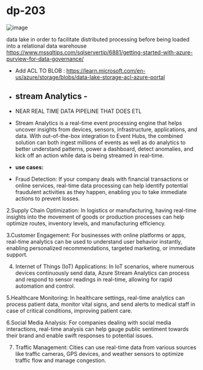 # dp-203
![image](https://github.com/Ananyojha/dp-203/assets/76782360/fc82f5ae-2d11-4f7f-b56e-77cb0e0e635d)

data lake in order to facilitate distributed processing before being loaded into a relational data warehouse
https://www.mssqltips.com/sqlservertip/6881/getting-started-with-azure-purview-for-data-governance/

- Add ACL TO BLOB : https://learn.microsoft.com/en-us/azure/storage/blobs/data-lake-storage-acl-azure-portal
- ## stream Analytics -
- NEAR REAL TIME DATA PIPELINE THAT DOES ETL
- Stream Analytics is a real-time event processing engine that helps uncover insights from devices, sensors, infrastructure, applications, and data. With out-of-the-box integration to Event Hubs, the combined solution can both ingest millions of events as well as do analytics to better understand patterns, power a dashboard, detect anomalies, and kick off an action while data is being streamed in real-time.

- **use cases:**
- Fraud Detection: If your company deals with financial transactions or online services, real-time data processing can help identify potential fraudulent activities as they happen, enabling you to take immediate actions to prevent losses.

2.Supply Chain Optimization: In logistics or manufacturing, having real-time insights into the movement of goods or production processes can help optimize routes, inventory levels, and manufacturing efficiency.

3.Customer Engagement: For businesses with online platforms or apps, real-time analytics can be used to understand user behavior instantly, enabling personalized recommendations, targeted marketing, or immediate support.

4. Internet of Things (IoT) Applications: In IoT scenarios, where numerous devices continuously send data, Azure Stream Analytics can process and respond to sensor readings in real-time, allowing for rapid automation and control.

5.Healthcare Monitoring: In healthcare settings, real-time analytics can process patient data, monitor vital signs, and send alerts to medical staff in case of critical conditions, improving patient care.

6.Social Media Analysis: For companies dealing with social media interactions, real-time analysis can help gauge public sentiment towards their brand and enable swift responses to potential issues.

7. Traffic Management: Cities can use real-time data from various sources like traffic cameras, GPS devices, and weather sensors to optimize traffic flow and manage congestion.
